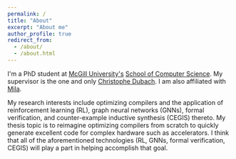 ```yaml
---
permalink: /
title: "About"
excerpt: "About me"
author_profile: true
redirect_from: 
  - /about/
  - /about.html
---
```


I'm a PhD student at [McGill University's](https://www.mcgill.ca/) [School of Computer Science](https://www.cs.mcgill.ca/).
My supervisor is the one and only [Christophe Dubach](https://cdubach.bitbucket.io). I am also affiliated with [Mila](https://mila.quebec).

My research interests include optimizing compilers and the application of reinforcement learning (RL), graph neural networks (GNNs), formal verification, and counter-example inductive synthesis (CEGIS) thereto.
My thesis topic is to reimagine optimizing compilers from scratch to quickly generate excellent code for complex hardware such as accelerators.
I think that all of the aforementioned technologies (RL, GNNs, formal verification, CEGIS) will play a part in helping accomplish that goal.
